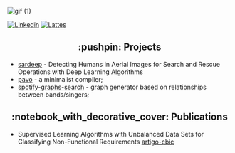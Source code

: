 ![gif (1)](https://user-images.githubusercontent.com/58193125/151248816-b08a0c05-3179-49fb-8376-a0cf096c6e44.gif)


<p align="left">
<a href="https://www.linkedin.com/in/karolayne-teixeira/"><img alt="Linkedin" src="https://img.shields.io/badge/linkedin-blue.svg"/></a>
<a href="http://lattes.cnpq.br/2074137700305766"><img alt="Lattes" src="https://img.shields.io/badge/lattes-orange.svg"/></a>
</p>


<h2 align="center">:pushpin: Projects</h2>

- [sardeep] - Detecting Humans in Aerial Images for Search and Rescue Operations with Deep Learning Algorithms
- [pavo] - a minimalist compiler;
- [spotify-graphs-search] - graph generator based on relationships between bands/singers; 

<h2 align="center">:notebook_with_decorative_cover: Publications</h2>

- Supervised Learning Algorithms with Unbalanced Data Sets for Classifying Non-Functional Requirements [artigo-cbic]

[//]: # (These are reference links used in the body of this note and get stripped out when the markdown processor does its job. There is no need to format nicely because it shouldn't be seen. Thanks SO - http://stackoverflow.com/questions/4823468/store-comments-in-markdown-syntax)

   [pavo]: <https://github.com/AFKaro/Pavo>
   [spotify-graphs-search]: <https://github.com/AFKaro/Spotify_Graphs_Search>
   [artigo-cbic]: <https://sbic.org.br/wp-content/uploads/2021/09/pdf/CBIC_2021_paper_125.pdf>
   [sardeep]: <https://github.com/AFKaro/SARDeep>
